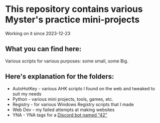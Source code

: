 # This repository contains various Myster's practice mini-projects
Working on it since 2023-12-23


## What you can find here:
Various scripts for various purposes: some small, some Big.

## Here's explanation for the folders:
- AutoHotKey - various AHK scripts I found on the web and tweaked to suit my needs
- Python - various mini projects, tools, games, etc.
- Registry - for various Windows Registry scripts that I made
- Web Dev - my failed attempts at making websites
- YNA - YNA tags for a [Discord bot named "42"](https://42.rockett.space/)
